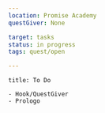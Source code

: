 ```yaml
---
location: Promise Academy
questGiver: None

target: tasks
status: in progress
tags: quest/open

---
```


```ad-summary
title: To Do

- Hook/QuestGiver
- Prologo

```
